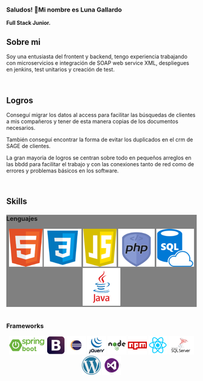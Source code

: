 ### Saludos! 👋Mi nombre es Luna Gallardo

<!--
**LunaGR/LunaGR** is a ✨ _special_ ✨ repository because its `README.md` (this file) appears on your GitHub profile.
-->

<b>Full Stack Junior.</b>

<h2> Sobre mi </h2>
<p>
  Soy una entusiasta del frontent y backend, tengo experiencia trabajando con microservicios e integración de SOAP
  web service XML, despliegues en jenkins, test unitarios y creación de test.

  
</p> </br>

<h2>Logros</h2>
<p>
  Conseguí migrar los datos al access para facilitar las búsquedas de clientes a mis compañeros y tener de esta manera copias de los documentos necesarios.
  
  También conseguí encontrar la forma de evitar los duplicados en el crm de SAGE de clientes.
  
  La gran mayoria de logros se centran sobre todo en pequeños arreglos en las bbdd para facilitar el trabajo y con las conexiones tanto de red 
  como de errores y problemas básicos en los software.
</p> </br>

<h2> Skills </h2>

<div style="background-color:grey;">
  <h3>Lenguajes</h3>
  <center>
    <img src="img/html.png" with=100 height=100/>
    <img src="img/css.png" with=100 height=100/>
    <img src="img/javascript.png" with=100 height=100/>
    <img src="img/php.png" with=100 height=100/>
    <img src="img/SQL.png" with=100 height=100/>
    <img src="img/java.png"with=100 height=100/>
  </center>
</div></br>

<div class="frame">
  <h3>Frameworks</h3>
  <center>
    <img src="img/Spring-boot.png" with=50 height=50/>
    <img src="img/bootstrap.png" with=50 height=50/>
    <img src="img/eclipse.png" with=50 height=50/>
    <img src="img/jQuery.png" with=50 height=50/>
    <img src="img/node.png" with=50 height=50/>
    <img src="img/npm.png" with=50 height=50/>
    <img src="img/react.png" with=50 height=50/>
    <img src="img/SQLserver.png" with=50 height=50/>
    <img src="img/wordpress.png" with=50 height=50/>
    <img src="img/visualStudio.png" with=50 height=50/>
  </center>
</div></br>



